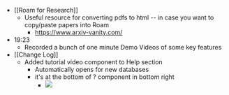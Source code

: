 - [[Roam for Research]]
    - Useful resource for converting pdfs to html -- in case you want to copy/paste papers into Roam
        - https://www.arxiv-vanity.com/ 
- 19:23
    - Recorded a bunch of one minute Demo Videos of some key features
- [[Change Log]]
    - Added tutorial video component to Help section
        - Automatically opens for new databases
        - it's at the bottom of ? component in bottom right
            - ![](https://firebasestorage.googleapis.com/v0/b/firescript-577a2.appspot.com/o/imgs%2Fv8%2Fhelp%2FYZsdA2qtzO?alt=media&token=670e580a-9725-4c94-8ae6-d15cd572261e)
